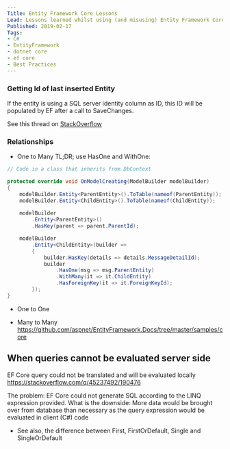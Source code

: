 ```yaml
---
Title: Entity Framework Core Lessons
Lead: Lessons learned whilst using (and misusing) Entity Framework Core.
Published: 2019-02-17
Tags: 
- C#
- EntityFramework
- dotnet core
- ef core
- Best Practices
---
```


### Getting Id of last inserted Entity
If the entity is using a SQL server identity column as ID, this ID will be populated by EF after a call to SaveChanges.

See this thread on [StackOverflow](https://stackoverflow.com/a/41146434/190476)

### Relationships 

- One to Many
TL;DR;
use HasOne and WithOne:

```csharp
// Code in a class that inherits from DbContext

protected override void OnModelCreating(ModelBuilder modelBuilder)
{
    modelBuilder.Entity<ParentEntity>().ToTable(nameof(ParentEntity));
    modelBuilder.Entity<ChildEntity>().ToTable(nameof(ChildEntity));
    
    modelBuilder
        .Entity<ParentEntity>()
        .HasKey(parent => parent.ParentId);

    modelBuilder
        .Entity<ChildEntity>(builder =>
        {
            builder.HasKey(details => details.MessageDetailId);
            builder
                .HasOne(msg => msg.ParentEntity)
                .WithMany(it => it.ChildEntity)
                .HasForeignKey(it => it.ForeignKeyId);
        });
}
```

- One to One


- Many to Many
https://github.com/aspnet/EntityFramework.Docs/tree/master/samples/core

## When queries cannot be evaluated server side
EF Core query could not be translated and will be evaluated locally
https://stackoverflow.com/q/45237492/190476

The problem: EF Core could not generate SQL according to the LINQ expression provided.
What is the downside: More data would be brought over from database than necessary as the query expression would be evaluated in client (C#) code
- See also, the difference between First, FirstOrDefault, Single and SingleOrDefault